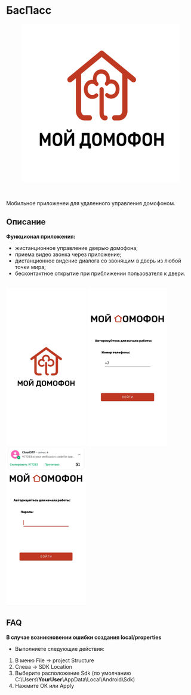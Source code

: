 <h1>БасПасс</h1>

<p align="center"><img width="425" height="425" src="images/logo.png"></p>

<br>

<span>Мобильное приложенеи для удаленного управления домофоном.</span>


<h2>Описание</h2>

**Функционал приложения:**

- жистанционное управление дверью домофона;
- приема видео звонка через приложение;
- дистанционное видение диалога со звонящим в дверь из любой точки мира;
- бесконтактное открытие при приближении пользователя к двери.
  
<br>

<div>
    <img src="images/src1.jpg" height="425px">
    <img src="images/src2.jpg" height="425px">
    <img src="images/src3.jpg" height="425px">
</div>

<h2>FAQ</h2>

**В случае возникновении ошибки создания local/properties**

- Выполниете следующие действия:

1. В меню File -> project Structure
2. Cлева -> SDK Location
3. Выберите расположение Sdk (по умолчанию C:\Users\\**YourUser**\AppData\Local\Android\Sdk)
4. Нажмите OK или Apply 